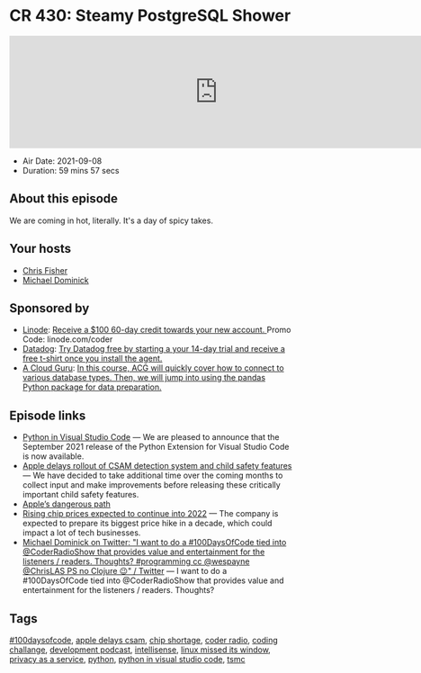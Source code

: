 # CR 430: Steamy PostgreSQL Shower

<iframe src="https://player.fireside.fm/v2/MLf2ZzhC+Ct6aXsU-?theme=dark" width="740" height="200" frameborder="0" scrolling="no"></iframe>

* Air Date: 2021-09-08
* Duration: 59 mins 57 secs

## About this episode

We are coming in hot, literally. It's a day of spicy takes.

## Your hosts
* [Chris Fisher](https://coder.show/hosts/chrislas)
* [Michael Dominick](https://coder.show/hosts/michael)

## Sponsored by

  * [Linode](https://linode.com/coder): [Receive a $100 60-day credit towards your new account. ](https://linode.com/coder) Promo Code: linode.com/coder
  * [Datadog](http://datadog.com/coderradio): [Try Datadog free by starting a your 14-day trial and receive a free t-shirt once you install the agent.](http://datadog.com/coderradio)
  * [A Cloud Guru](https://learn.acloud.guru/course/data-preparation-for-python/overview/?utm_source=jupiter&utm_medium=cpc): [In this course, ACG will quickly cover how to connect to various database types. Then, we will jump into using the pandas Python package for data preparation. ](https://learn.acloud.guru/course/data-preparation-for-python/overview/?utm_source=jupiter&utm_medium=cpc)



## Episode links

  * [Python in Visual Studio Code](https://devblogs.microsoft.com/python/python-in-visual-studio-code-september-2021-release/ "Python in Visual Studio Code") — We are pleased to announce that the September 2021 release of the Python Extension for Visual Studio Code is now available. 
  * [Apple delays rollout of CSAM detection system and child safety features](https://9to5mac.com/2021/09/03/apple-delays-csam-detection-feature/ "Apple delays rollout of CSAM detection system and child safety features") — We have decided to take additional time over the coming months to collect input and make improvements before releasing these critically important child safety features.
  * [Apple’s dangerous path](https://techcrunch.com/2021/09/04/apples-dangerous-path/ "Apple’s dangerous path")
  * [Rising chip prices expected to continue into 2022](https://9to5mac.com/2021/09/06/rising-chip-prices-expected-to-continue-into-2022-potentially-impacting-apple-and-tsmc/ "Rising chip prices expected to continue into 2022") — The company is expected to prepare its biggest price hike in a decade, which could impact a lot of tech businesses.
  * [Michael Dominick on Twitter: "I want to do a #100DaysOfCode tied into @CoderRadioShow that provides value and entertainment for the listeners / readers. Thoughts? #programming cc @wespayne @ChrisLAS PS no Clojure 😉" / Twitter](https://twitter.com/dominucco/status/1434626270587936769 "Michael Dominick on Twitter: ") — I want to do a #100DaysOfCode tied into @CoderRadioShow that provides value and entertainment for the listeners / readers. Thoughts? 



## Tags

[#100daysofcode](https://coder.show/tags/%23100daysofcode), [apple delays csam](https://coder.show/tags/apple%20delays%20csam), [chip shortage](https://coder.show/tags/chip%20shortage), [coder radio](https://coder.show/tags/coder%20radio), [coding challange](https://coder.show/tags/coding%20challange), [development podcast](https://coder.show/tags/development%20podcast), [intellisense](https://coder.show/tags/intellisense), [linux missed its window](https://coder.show/tags/linux%20missed%20its%20window), [privacy as a service](https://coder.show/tags/privacy%20as%20a%20service), [python](https://coder.show/tags/python), [python in visual studio code](https://coder.show/tags/python%20in%20visual%20studio%20code), [tsmc](https://coder.show/tags/tsmc)